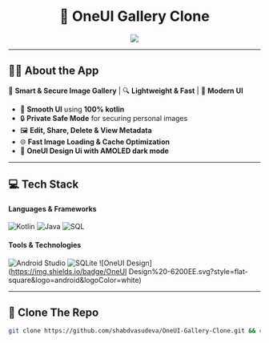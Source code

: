 <h1 align="center">📸 OneUI Gallery Clone</h1>

<p align="center">
  <img src="https://readme-typing-svg.herokuapp.com?font=Fira+Code&size=22&pause=1000&color=29FFDF&center=true&vCenter=true&width=500&lines=Beautiful+Android+Gallery+App;Secure+Image+Storage;Modern+UI+%26+Fast+Performance" />
</p>

---

## 👨‍💻 About the App  
🚀 **Smart & Secure Image Gallery** | 🔍 **Lightweight & Fast** | 🎨 **Modern UI**  

- 📱 **Smooth UI** using **100% kotlin**  
- 🔒 **Private Safe Mode** for securing personal images  
- 🖼️ **Edit, Share, Delete & View Metadata**  
- 🌐 **Fast Image Loading & Cache Optimization**  
- 🎨 **OneUI Design Ui with AMOLED dark mode**  

---

## 💻 Tech Stack  
#### **Languages & Frameworks**
![Kotlin](https://img.shields.io/badge/Kotlin-0095D5.svg?style=flat-square&logo=kotlin&logoColor=white)
![Java](https://img.shields.io/badge/Java-%23ED8B00.svg?style=flat-square&logo=java&logoColor=white)
![SQL](https://img.shields.io/badge/SQL-4479A1.svg?style=flat-square&logo=postgresql&logoColor=white)

#### **Tools & Technologies**
![Android Studio](https://img.shields.io/badge/Android%20Studio-3DDC84.svg?style=flat-square&logo=android-studio&logoColor=white)
![SQLite](https://img.shields.io/badge/SQLite-003B57.svg?style=flat-square&logo=sqlite&logoColor=white)
![OneUI Design](https://img.shields.io/badge/OneUI Design%20-6200EE.svg?style=flat-square&logo=android&logoColor=white)

---

## 🚀 Clone The Repo
```sh
git clone https://github.com/shabdvasudeva/OneUI-Gallery-Clone.git && cd OneUI-Gallery-Clone
